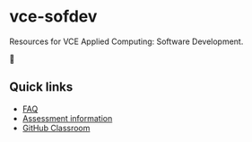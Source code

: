 # vce-sofdev
Resources for VCE Applied Computing: Software Development.

🥲

## Quick links
* [FAQ](faq.md)
* [Assessment information](assessments.md)
* [GitHub Classroom](https://classroom.github.com/classrooms/89886221-vce-sofdev-2022)